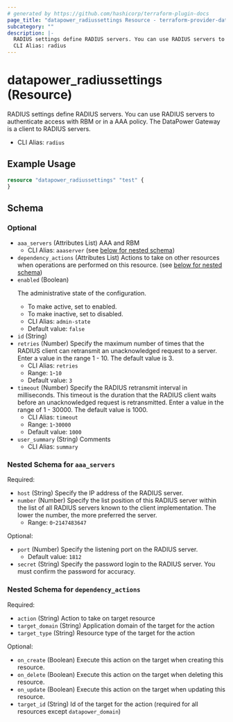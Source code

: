 ```yaml
---
# generated by https://github.com/hashicorp/terraform-plugin-docs
page_title: "datapower_radiussettings Resource - terraform-provider-datapower"
subcategory: ""
description: |-
  RADIUS settings define RADIUS servers. You can use RADIUS servers to authenticate access with RBM or in a AAA policy. The DataPower Gateway is a client to RADIUS servers.
  CLI Alias: radius
---
```


# datapower_radiussettings (Resource)

RADIUS settings define RADIUS servers. You can use RADIUS servers to authenticate access with RBM or in a AAA policy. The DataPower Gateway is a client to RADIUS servers.
  - CLI Alias: `radius`

## Example Usage

```terraform
resource "datapower_radiussettings" "test" {
}
```

<!-- schema generated by tfplugindocs -->
## Schema

### Optional

- `aaa_servers` (Attributes List) AAA and RBM
  - CLI Alias: `aaaserver` (see [below for nested schema](#nestedatt--aaa_servers))
- `dependency_actions` (Attributes List) Actions to take on other resources when operations are performed on this resource. (see [below for nested schema](#nestedatt--dependency_actions))
- `enabled` (Boolean) <p>The administrative state of the configuration.</p><ul><li>To make active, set to enabled.</li><li>To make inactive, set to disabled.</li></ul>
  - CLI Alias: `admin-state`
  - Default value: `false`
- `id` (String)
- `retries` (Number) Specify the maximum number of times that the RADIUS client can retransmit an unacknowledged request to a server. Enter a value in the range 1 - 10. The default value is 3.
  - CLI Alias: `retries`
  - Range: `1`-`10`
  - Default value: `3`
- `timeout` (Number) Specify the RADIUS retransmit interval in milliseconds. This timeout is the duration that the RADIUS client waits before an unacknowledged request is retransmitted. Enter a value in the range of 1 - 30000. The default value is 1000.
  - CLI Alias: `timeout`
  - Range: `1`-`30000`
  - Default value: `1000`
- `user_summary` (String) Comments
  - CLI Alias: `summary`

<a id="nestedatt--aaa_servers"></a>
### Nested Schema for `aaa_servers`

Required:

- `host` (String) Specify the IP address of the RADIUS server.
- `number` (Number) Specify the list position of this RADIUS server within the list of all RADIUS servers known to the client implementation. The lower the number, the more preferred the server.
  - Range: `0`-`2147483647`

Optional:

- `port` (Number) Specify the listening port on the RADIUS server.
  - Default value: `1812`
- `secret` (String) Specify the password login to the RADIUS server. You must confirm the password for accuracy.


<a id="nestedatt--dependency_actions"></a>
### Nested Schema for `dependency_actions`

Required:

- `action` (String) Action to take on target resource
- `target_domain` (String) Application domain of the target for the action
- `target_type` (String) Resource type of the target for the action

Optional:

- `on_create` (Boolean) Execute this action on the target when creating this resource.
- `on_delete` (Boolean) Execute this action on the target when deleting this resource.
- `on_update` (Boolean) Execute this action on the target when updating this resource.
- `target_id` (String) Id of the target for the action (required for all resources except `datapower_domain`)
